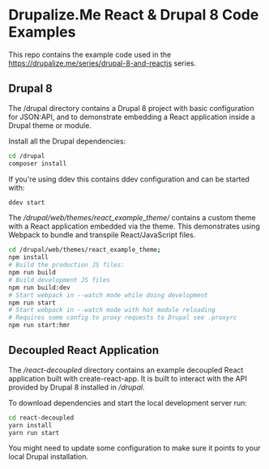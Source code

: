 # Drupalize.Me React & Drupal 8 Code Examples

This repo contains the example code used in the https://drupalize.me/series/drupal-8-and-reactjs series.

## Drupal 8

The /drupal directory contains a Drupal 8 project with basic configuration for JSON:API, and to demonstrate embedding a React application inside a Drupal theme or module.

Install all the Drupal dependencies:

```bash
cd /drupal
composer install
```

If you're using ddev this contains ddev configuration and can be started with:

```bash
ddev start
```

The _/drupal/web/themes/react\_example\_theme/_ contains a custom theme with a React application embedded via the theme. This demonstrates using Webpack to bundle and transpile React/JavaScript files.

```bash
cd /drupal/web/themes/react_example_theme;
npm install
# Build the production JS files:
npm run build
# Build development JS files
npm run build:dev
# Start webpack in --watch mode while doing development
npm run start
# Start webpack in --watch mode with hot module reloading
# Requires some config to proxy requests to Drupal see .proxyrc
npm run start:hmr
```

## Decoupled React Application

The _/react-decoupled_ directory contains an example decoupled React application built with create-react-app. It is built to interact with the API provided by Drupal 8 installed in _/drupal_.

To download dependencies and start the local development server run:

```bash
cd react-decoupled
yarn install
yarn run start
```

You might need to update some configuration to make sure it points to your local Drupal installation.
